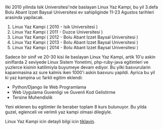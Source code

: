 <html><body><p>Ilki 2010 yilinda Isik Universitesi'nde baslayan Linux Yaz Kampi, bu yil 3.defa Bolu Abant Izzet Baysal Universitesi ev sahipliginde 11-23 Agustos tarihleri arasinda yapilacak.
</p><ol>
	<li>Linux Yaz Kampi ( 2010 - Isik Universitesi )</li>
	<li>Linux Yaz Kampi ( 2011 - Duzce Universitesi )</li>
	<li>Linux Yaz Kampi ( 2012 - Bolu Abant Izzet Baysal Universitesi )</li>
	<li>Linux Yaz Kampi ( 2013 - Bolu Abant Izzet Baysal Universitesi )</li>
	<li>Linux Yaz Kampi ( 2014 - Bolu Abant Izzet Baysal Universitesi )</li>
</ol>
Sadece bir sinif ve 20-30 kisi ile baslayan Linux Yaz Kampi, artik 10'u askin siniflarda 2 seviyede Linux Sistem Yonetimi, php-ruby-java egitimleri ve yuzlerce kisinin katilimiyla buyumeye devam ediyor. Bu yilki basvurularin kapanmasina az sure kalmis iken 1000'i askin basvuru yapildi. Ayrica bu yil ki yaz kampina uc farkli egitim eklendi:
<ul>
	<li>Python/Django ile Web Programlama</li>
	<li>Web Uygulama Guvenligi ve Guvenli Kod Gelistirme</li>
	<li>Tersine Muhendislik</li>
</ul>
Yeni eklenen bu egitimler ile beraber toplam 8 kurs bulunuyor. Bu yilda guzel, eglenceli ve verimli yaz kampi olmasi dilegiyle.

Linux Yaz Kampi icin detayli bilgi icin <a href="http://kamp.linux.org.tr/2014/" target="_blank">tiklayin</a>.</body></html>